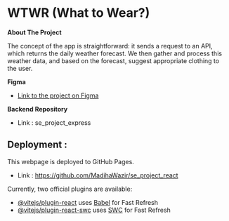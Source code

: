 # WTWR (What to Wear?)

**About The Project**

The concept of the app is straightforward: it sends a request to an API, which returns the daily weather forecast. We then gather and process this weather data, and based on the forecast, suggest appropriate clothing to the user.

**Figma**

- [Link to the project on Figma](https://www.figma.com/design/F03bTb81Pw8IDPj5Y9rc5i/Sprint-10-%7C-WTWR?node-id=311-433&p=f&t=HEurVuFcH5nYaCQH-0)

**Backend Repository**

- Link : se_project_express

## Deployment :

This webpage is deployed to GitHub Pages.

- Link : https://github.com/MadihaWazir/se_project_react

Currently, two official plugins are available:

- [@vitejs/plugin-react](https://github.com/vitejs/vite-plugin-react/blob/main/packages/plugin-react/README.md) uses [Babel](https://babeljs.io/) for Fast Refresh
- [@vitejs/plugin-react-swc](https://github.com/vitejs/vite-plugin-react-swc) uses [SWC](https://swc.rs/) for Fast Refresh
